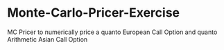 # Monte-Carlo-Pricer-Exercise
MC Pricer to numerically price a quanto European Call Option and quanto Arithmetic Asian Call Option
